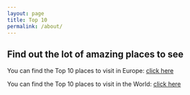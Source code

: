 ```yaml
---
layout: page
title: Top 10
permalink: /about/
---
```


## Find out the lot of amazing places to see

You can find the Top 10 places to visit in Europe:
[click here](https://www.youtube.com/watch?v=-jIEdf-JOIw)

You can find the Top 10 places to visit in the World:
[click here](https://www.youtube.com/watch?v=yiG6aIU9TYM)
